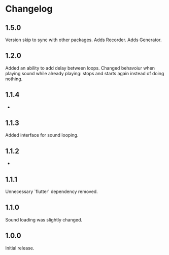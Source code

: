 
# Changelog

## 1.5.0

Version skip to sync with other packages.
Adds Recorder.
Adds Generator.

## 1.2.0

Added an ability to add delay between loops.
Changed behavoiur when playing sound while already playing: stops and starts again instead of doing nothing.

## 1.1.4

-

## 1.1.3

Added interface for sound looping.

## 1.1.2

-

## 1.1.1

Unnecessary `flutter' dependency removed.

## 1.1.0

Sound loading was slightly changed.

## 1.0.0

Initial release.
